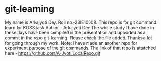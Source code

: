 # git-learning
My name is Arkajyoti Dey. Roll no.-23IE10008.
This repo is for git command learn for KOSS task
Author - Arkajyoti Dey
The whole study I have done in these days have been compiled in the presentation and uploaded as a commit in the repo git-learning.
Please check the file added.
Thanks a lot for going through my work.
Note: I have made an another repo for experiment purpose of the git commands. The link of that repo is attatched here - https://github.com/A-Jyoti/LocalRepo.git
